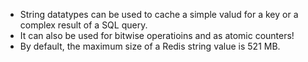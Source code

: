 - String datatypes can be used to cache a simple valud for a key or a complex result of a SQL query.
- It can also be used for bitwise operatioins and as atomic counters!
- By default, the maximum size of a Redis string value is 521 MB.
